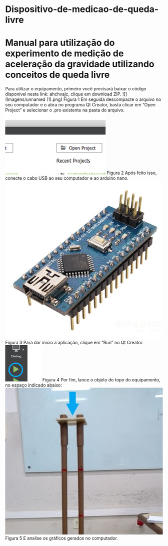 # Dispositivo-de-medicao-de-queda-livre

# Manual para utilização do experimento de medição de aceleração da gravidade utilizando conceitos de queda livre

Para utilizar o equipamento, primeiro você precisará baixar o código disponível neste link: ahchvajc, clique em download ZIP.
![](Imagens/unnamed (1).png)
Figura 1
Em seguida descompacte o arquivo no seu computador e o abra no programa Qt Creator, basta clicar em “Open Project” e selecionar o .pro existente na pasta do arquivo.
![](Imagens/unnamed.png)
Figura 2
Após feito isso, conecte o cabo USB ao seu computador e ao arduino nano.
![](Imagens/1AC07_Arduino_Nano_V3.0.jpg)
Figura 3
Para dar inicio a aplicação, clique em “Run” no Qt Creator.
![](Imagens/image1.png)
Figura 4
Por fim, lance o objeto do topo do equipamento, no espaço indicado abaixo:
![](Imagens/ta.jpg)
Figura 5
E analise os gráficos gerados no computador.

